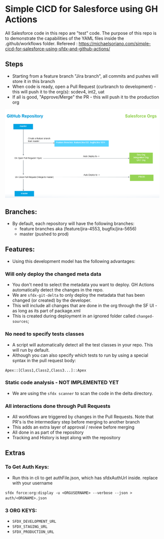 # Simple CICD for Salesforce using GH Actions

All Salesforce code in this repo are "test" code. The purpose of this repo is to demonstrate the capabilities of the YAML files inside the .github/workflows folder.
Refereed : https://michaelsoriano.com/simple-cicd-for-salesforce-using-sfdx-and-github-actions/

## Steps

- Starting from a feature branch "Jira branch", all commits and pushes will store it in this branch
- When code is ready, open a Pull Request (curbranch to development) - this will push it to the org(s): scdev4, int2, uat
- If all is good, "Approve/Merge" the PR - this will push it to the production org

![Workflow](workflow.png)

## Branches:

- By default, each repository will have the following branches:
    - feature branches aka (feature/jira-4553, bugfix/jira-5656)
    - master (pushed to prod)

## Features:

- Using this development model has the following advantages:

### Will only deploy the changed meta data

- You don't need to select the metadata you want to deploy. GH Actions automatically detect the changes in the repo.
- We are `sfdx-git-delta` to only deploy the metadata that has been changed (or created) by the developer. 
- This will include all changes that are done in the org through the SF UI - as long as its part of package.xml
- This is created during deployment in an ignored folder called `changed-sources`; 

### No need to specify tests classes

- A script will automatically detect all the test classes in your repo. This will run by default.
- Although you can also specify which tests to run by using a special syntax in the pull request body:

`Apex::[Class1,Class2,Class3...]::Apex`

### Static code analysis - NOT IMPLEMENTED YET

- We are using the `sfdx scanner` to scan the code in the delta directory. 

### All interactions done through Pull Requests

- All workflows are triggered by changes in the Pull Requests. Note that PR's is the intermediary step before merging to another branch
- This adds an extra layer of approval / review before merging
- All done in as part of the repository
- Tracking and History is kept along with the repository

## Extras

### To Get Auth Keys:

- Run this in cli to get authFile.json, which has sfdxAuthUrl inside. replace <ORGUSERNAME> with your username

`sfdx force:org:display -u <ORGUSERNAME> --verbose --json > auth/<ORGNAME>.json`

### 3 ORG KEYS: 

- `SFDX_DEVELOPMENT_URL`
- `SFDX_STAGING_URL`
- `SFDX_PRODUCTION_URL` 
